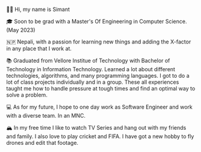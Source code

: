 👋🏽 Hi, my name is Simant

🎓 Soon to be grad with a Master's Of Engineering in Computer Science. (May 2023)

🇳🇵 Nepali, with a passion for learning new things and adding the X-factor in any place that I work at.

📚 Graduated from Vellore Institue of Technology with Bachelor of Technology in Information Technology. Learned a lot about different technologies, algorithms, and many programming languages. I got to do a lot of class projects individually and in a group. These all experiences taught me how to handle pressure at tough times and find an optimal way to solve a problem.

💻 As for my future, I hope to one day work as Software Engineer and work with a diverse team. In an MNC.

🏔 In my free time I like to watch TV Series and hang out with my friends and family. I also love to play cricket and FIFA. I have got a new hobby to fly drones and edit that footage.

<!---
simantstha/simantstha is a ✨ special ✨ repository because its `README.md` (this file) appears on your GitHub profile.
You can click the Preview link to take a look at your changes.
--->
